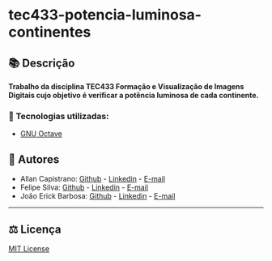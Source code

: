 # tec433-potencia-luminosa-continentes

## 📚 Descrição ##
**Trabalho da disciplina TEC433 Formação e Visualização de Imagens Digitais cujo objetivo é verificar a potência luminosa de cada continente.**

### 🔗 Tecnologias utilizadas: ### 
- [GNU Octave](https://octave.org/)

## 📌 Autores ##
- Allan Capistrano: [Github](https://github.com/AllanCapistrano) - [Linkedin](https://www.linkedin.com/in/allancapistrano/) - [E-mail](https://mail.google.com/mail/u/0/?view=cm&fs=1&tf=1&source=mailto&to=asantos@ecomp.uefs.br)
- Felipe Silva: [Github](https://github.com/Tensseii) - [Linkedin](https://www.linkedin.com/in/felipe-silva-225501209/) - [E-mail](https://mail.google.com/mail/u/0/?view=cm&fs=1&tf=1&source=mailto&to=lipesq@gmail.com)
- João Erick Barbosa: [Github](https://github.com/JoaoErick) - [Linkedin](https://www.linkedin.com/in/joão-erick-barbosa-9050801b0/) - [E-mail](https://mail.google.com/mail/u/0/?view=cm&fs=1&tf=1&source=mailto&to=jsilva@ecomp.uefs.br)

------------

## ⚖️ Licença ##
[MIT License](./LICENSE)
